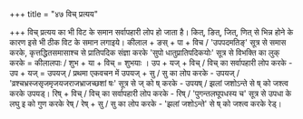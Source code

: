 +++
title = "४७ विच् प्रत्यय"

+++
विच् प्रत्यय का भी विट के समान सर्वापहारी लोप हो जाता है। कित्, ङित्, जित्, णित् से भिन्न होने के कारण इसे भी ठीक विट के समान लगाइये।
कीलाल + ङस् + पा + विच / 'उपपदमतिङ्' सूत्र से समास करके, कृत्तद्धितसमासाश्च से प्रातिपदिक संज्ञा करके 'सुपो धातुप्रातिपदिकयोः' सूत्र से विभक्ति का लुक् करके = कीलालपाः / शुभ + या + विच् = शुभयाः ।
उप + यज् + विच् / विच् का सर्वापहारी लोप करके - उप + यज् = उपयज् / प्रथमा एकवचन में उपयज् + सु / सु का लोप करके - उपयज् /
'व्रश्चभ्रस्जसृजमृजयजराजभ्राजच्छशां षः' सूत्र से ज् को ष् करके - उपयष् / झलां जशोऽन्ते से ष् को जश्त्व करके उपयड्।
रिष् + विच् / विच् का सर्वापहारी लोप करके - रिष् / 'पुगन्तलघूपधस्य च' सूत्र से उपधा के लघु इ को गुण करके रेष् / रेष् + सु / सु का लोप करके - 'झलां जशोऽन्ते' से ष् को जश्त्व करके रेड्।